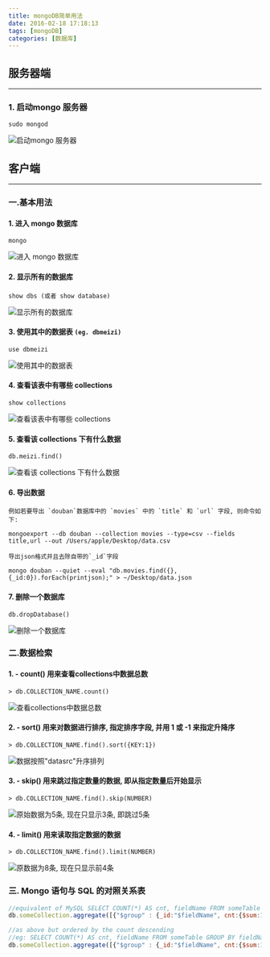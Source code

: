 ```yaml
---
title: mongoDB简单用法
date: 2016-02-18 17:18:13
tags: [mongoDB]
categories: [数据库]
---
```


## 服务器端
---
### 1. 启动mongo 服务器

    sudo mongod

![启动mongo 服务器](https://ws3.sinaimg.cn/large/006tNc79gy1fvo6zfs4kmj30m00a0782.jpg)

<!-- more -->

## 客户端
---
### 一.基本用法
#### 1.  进入 mongo 数据库

    mongo

![进入 mongo 数据库](https://ws1.sinaimg.cn/large/006tNc79gy1fvo6zg4u85j30i2020t8p.jpg)

#### 2. 显示所有的数据库

    show dbs (或者 show database)

![显示所有的数据库](https://ws1.sinaimg.cn/large/006tNc79gy1fvo6zglf5hj30gr02x74a.jpg)

#### 3. 使用其中的数据表 `(eg. dbmeizi)`

    use dbmeizi

![使用其中的数据表](https://ws1.sinaimg.cn/large/006tNc79gy1fvo6zhko5nj30f701lwed.jpg)

#### 4. 查看该表中有哪些 collections

    show collections

![查看该表中有哪些 collections](https://ws2.sinaimg.cn/large/006tNc79gy1fvo6zig61kj30go01za9y.jpg)

#### 5. 查看该 collections 下有什么数据

    db.meizi.find()

![查看该 collections 下有什么数据](https://ws2.sinaimg.cn/large/006tNc79gy1fvo6zk0esej30ia096q6m.jpg)

#### 6. 导出数据
    例如若要导出 `douban`数据库中的 `movies` 中的 `title` 和 `url` 字段, 则命令如下:

    mongoexport --db douban --collection movies --type=csv --fields title,url --out /Users/apple/Desktop/data.csv

    导出json格式并且去除自带的`_id`字段
    
    mongo douban --quiet --eval "db.movies.find({},{_id:0}).forEach(printjson);" > ~/Desktop/data.json

#### 7. 删除一个数据库

    db.dropDatabase()

![删除一个数据库](https://ws3.sinaimg.cn/large/006tNc79gy1fvo6zkce4lj30i901lq2w.jpg)

### 二.数据检索

#### 1. - count() 用来查看collections中数据总数

    > db.COLLECTION_NAME.count()

![查看collections中数据总数](https://ws4.sinaimg.cn/large/006tNc79gy1fvo6zkthn8j30e601jjr8.jpg)

#### 2. - sort() 用来对数据进行排序, 指定排序字段, 并用 1 或 -1 来指定升降序

    > db.COLLECTION_NAME.find().sort({KEY:1})

![数据按照"datasrc"升序排列](https://ws1.sinaimg.cn/large/006tNc79gy1fvo6zlvrk2j30ly08jwi9.jpg)

#### 3. - skip() 用来跳过指定数量的数据, 即从指定数量后开始显示

    > db.COLLECTION_NAME.find().skip(NUMBER)

![原始数据为5条, 现在只显示3条, 即跳过5条](https://ws4.sinaimg.cn/large/006tNc79gy1fvo6zmqeajj30lz03xmyk.jpg)

#### 4. - limit() 用来读取指定数据的数据

    > db.COLLECTION_NAME.find().limit(NUMBER)

![原数据为8条, 现在只显示前4条](https://ws4.sinaimg.cn/large/006tNc79gy1fvo6zn8ob5j30m204v0um.jpg)

### 三. Mongo 语句与 SQL 的对照关系表

``` js
//equivalent of MySQL SELECT COUNT(*) AS cnt, fieldName FROM someTable GROUP BY fieldName;
db.someCollection.aggregate([{"$group" : {_id:"$fieldName", cnt:{$sum:1}}}]);

//as above but ordered by the count descending
//eg: SELECT COUNT(*) AS cnt, fieldName FROM someTable GROUP BY fieldName ORDER BY cnt DESC;
db.someCollection.aggregate([{"$group" : {_id:"$fieldName", cnt:{$sum:1}}}, {$sort:{'cnt':-1}}]);
```